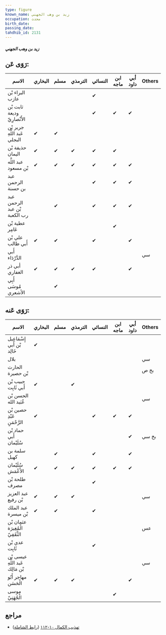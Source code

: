 ```yaml
---
type: figure
known_name: زيد بن وهب الجهني
occupation: محدث
birth_date:
passing_date:
tahdhib_id: 2131
---
```

##### زيد بن وهب الجهني

## رَوَى عَن:
| الاسم                        | البخاري | مسلم | الترمذي | النسائي | ابن ماجه | أبي داود | Others |
| ---------------------------- | ------- | ---- | ------- | ------- | -------- | -------- | ------ |
| البراء بْن عازب              |         |      |         | ✔       |          |          |        |
| ثابت بْن وديعة الأَنْصارِيّ  |         |      |         | ✔       | ✔        | ✔        |        |
| جرير بْن عَبد اللَّهِ البجلي | ✔       | ✔    |         |         |          |          |        |
| حذيفة بْن اليمان             | ✔       | ✔    | ✔       | ✔       | ✔        |          |        |
| عبد اللَّه بْن مسعود         | ✔       | ✔    | ✔       | ✔       | ✔        | ✔        |        |
| عبد الرحمن بن حسنة           |         |      |         | ✔       | ✔        | ✔        |        |
| عبد الرحمن بْن عبد رب الكعبة |         | ✔    |         | ✔       | ✔        | ✔        |        |
| عطية بْن عَامِر              |         |      |         |         | ✔        |          |        |
| علي بْن أَبي طالب            | ✔       | ✔    |         | ✔       |          | ✔        |        |
| أَبي الدَّرْدَاء             |         |      |         |         |          |          | سي     |
| أبي ذر الغفاري               | ✔       | ✔    | ✔       | ✔       |          | ✔        |        |
| أَبِي مُوسَى الأشعري         |         | ✔    |         |         |          |          |        |
## رَوَى عَنه:
| الاسم                             | البخاري | مسلم | الترمذي | النسائي | ابن ماجه | أبي داود | Others |
| --------------------------------- | ------- | ---- | ------- | ------- | -------- | -------- | ------ |
| إِسْمَاعِيل بْن أَبي خَالِد       | ✔       |      |         |         |          |          |        |
| بلال                              |         |      |         |         |          |          | سي     |
| الحارث بْن حصيرة                  |         |      |         |         |          |          | بخ ص   |
| حبيب بْن أَبي ثَابِت              | ✔       |      | ✔       |         |          |          |        |
| الحسن بْن عُبَيد الله             |         |      |         |         |          |          | سي     |
| حصين بْن عَبْدِ الرَّحْمَنِ       | ✔       |      |         | ✔       | ✔        | ✔        |        |
| حماد بْن أَبي سُلَيْمان           |         |      |         |         |          | ✔        | بخ سي  |
| سلمة بن كهيل                      |         | ✔    |         | ✔       |          | ✔        |        |
| سُلَيْمان الأَعْمَش               | ✔       | ✔    | ✔       | ✔       | ✔        | ✔        |        |
| طلحة بْن مصرف                     |         |      |         | ✔       |          |          |        |
| عبد العزيز بْن رفيع               | ✔       | ✔    | ✔       |         |          |          | سي     |
| عبد الملك بْن ميسرة               | ✔       | ✔    |         | ✔       |          |          |        |
| عثمان بْن الْمُغِيرَة الثَّقَفِيّ |         |      |         |         |          |          | عس     |
| عدي بْن ثَابِت                    |         |      |         | ✔       |          |          |        |
| عيسى بْن عَبد اللَّهِ بْن مَالِك  |         |      |         |         |          |          | سي     |
| مهاجر أَبُو الْحَسَن              | ✔       | ✔    | ✔       |         |          | ✔        |        |
| موسى الْجُهَنِيّ                  |         |      |         |         | ✔        |          |        |
## مراجع
- [تهذيب الكمال ١٠-١١٢](obsidian://open?vault=Tahdhib-al-Kamal&file=Figures/٢١٣١-زيد%20بن%20وهب%20الجهني) ([رابط الشاملة](https://shamela.ws/book/3722/4884))